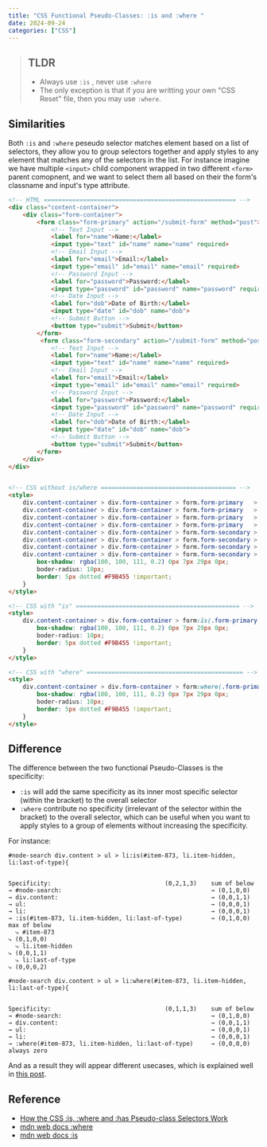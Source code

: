 ```yaml
---
title: "CSS Functional Pseudo-Classes: :is and :where "
date: 2024-09-24
categories: ["CSS"]
---
```






>   ##  **TLDR**
>
>   -   Always use `:is` , never use `:where`
>   -   The only exception is that if you are writting your own "CSS Reset" file, then you may use `:where`.





## Similarities

Both `:is` and `:where` peseudo selector matches element based on a list of selectors, they allow you to group selectors together and apply styles to any element that matches any of the selectors in the list. For instance imagine we have multiple `<input>` child component wrapped in two different `<form>` parent comopnent, and we want to select them all based on their the form's classname and input's type attribute. 

```html
<!-- HTML ====================================================== -->
<div class="content-container">
    <div class="form-container">
        <form class="form-primary" action="/submit-form" method="post">
            <!-- Text Input -->
            <label for="name">Name:</label>
            <input type="text" id="name" name="name" required>
            <!-- Email Input -->
            <label for="email">Email:</label>
            <input type="email" id="email" name="email" required>
            <!-- Password Input -->
            <label for="password">Password:</label>
            <input type="password" id="password" name="password" required>
            <!-- Date Input -->
            <label for="dob">Date of Birth:</label>
            <input type="date" id="dob" name="dob">
            <!-- Submit Button -->
            <button type="submit">Submit</button>
        </form>
         <form class="form-secondary" action="/submit-form" method="post">
            <!-- Text Input -->
            <label for="name">Name:</label>
            <input type="text" id="name" name="name" required>
            <!-- Email Input -->
            <label for="email">Email:</label>
            <input type="email" id="email" name="email" required>
            <!-- Password Input -->
            <label for="password">Password:</label>
            <input type="password" id="password" name="password" required>
            <!-- Date Input -->
            <label for="dob">Date of Birth:</label>
            <input type="date" id="dob" name="dob">
            <!-- Submit Button -->
            <button type="submit">Submit</button>
        </form>
    </div>
</div>


<!-- CSS without is/where ====================================== --> 
<style>
	div.content-container > div.form-container > form.form-primary   > input[for="name"],
    div.content-container > div.form-container > form.form-primary   > input[for="email"],
    div.content-container > div.form-container > form.form-primary   > input[for="password"],
    div.content-container > div.form-container > form.form-primary   > input[for="date"],
    div.content-container > div.form-container > form.form-secondary > input[for="name"],
    div.content-container > div.form-container > form.form-secondary > input[for="email"],
    div.content-container > div.form-container > form.form-secondary > input[for="password"],
    div.content-container > div.form-container > form.form-secondary > input[for="date"] {
    	box-shadow: rgba(100, 100, 111, 0.2) 0px 7px 29px 0px;
		boder-radius: 10px;
    	border: 5px dotted #F9B455 !important;
    }
</style>

<!-- CSS with "is" ============================================== --> 
<style>
	div.content-container > div.form-container > form:is(.form-primary,.form-secondary) > input:is([for="name"], [for="email"], [for="password"], [for="date"]) {
    	box-shadow: rgba(100, 100, 111, 0.2) 0px 7px 29px 0px;
		boder-radius: 10px;
    	border: 5px dotted #F9B455 !important;
    }
</style>

<!-- CSS with "where" ============================================ --> 
<style>
	div.content-container > div.form-container > form:where(.form-primary,.form-secondary) > input:where([for="name"], [for="email"], [for="password"], [for="date"]) {
    	box-shadow: rgba(100, 100, 111, 0.2) 0px 7px 29px 0px;
		boder-radius: 10px;
    	border: 5px dotted #F9B455 !important;
    }
</style>
```



## Difference

The difference between the two functional Pseudo-Classes is the specificity: 

-   `:is` will add the same specificity as its inner most specific selector (within the bracket) to the overall selector 
-   `:where` contribute no specificity (irrelevant of the selector within the bracket) to the overall selector, which can be useful when you want to apply styles to a group of elements without increasing the specificity.

For instance: 

```
#node-search div.content > ul > li:is(#item-873, li.item-hidden, li:last-of-type){


Specificity:                                (0,2,1,3)    sum of below 
→ #node-search:                                          → (0,1,0,0)
→ div.content:                                           → (0,0,1,1)
→ ul:                                                    → (0,0,0,1)
→ li:                                                    → (0,0,0,1)
→ :is(#item-873, li.item-hidden, li:last-of-type)        → (0,1,0,0)    max of below 
  ⤷ #item-873                                                            ⤷ (0,1,0,0)
  ⤷ li.item-hidden                                                       ⤷ (0,0,1,1)
  ⤷ li:last-of-type                                                      ⤷ (0,0,0,2)
```

```
#node-search div.content > ul > li:where(#item-873, li.item-hidden, li:last-of-type){


Specificity:                                (0,1,1,3)    sum of below 
→ #node-search:                                          → (0,1,0,0)
→ div.content:                                           → (0,0,1,1)
→ ul:                                                    → (0,0,0,1)
→ li:                                                    → (0,0,0,1)
→ :where(#item-873, li.item-hidden, li:last-of-type)     → (0,0,0,0)    always zero
```

And as a result they will appear different usecases, which is explained well in [this post](https://www.sitepoint.com/css-is-where-has-pseudo-class-selectors/).













## Reference
- [How the CSS :is, :where and :has Pseudo-class Selectors Work](https://www.sitepoint.com/css-is-where-has-pseudo-class-selectors/)
- [mdn web docs :where](https://developer.mozilla.org/en-US/docs/Web/CSS/:where)
- [mdn web docs :is](https://developer.mozilla.org/en-US/docs/Web/CSS/:is)